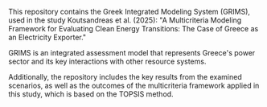 This repository contains the Greek Integrated Modeling System (GRIMS), used in the study Koutsandreas et al. (2025): "A Multicriteria Modeling Framework for Evaluating Clean Energy Transitions: The Case of Greece as an Electricity Exporter." 

GRIMS is an integrated assessment model that represents Greece's power sector and its key interactions with other resource systems.

Additionally, the repository includes the key results from the examined scenarios, as well as the outcomes of the multicriteria framework applied in this study, which is based on the TOPSIS method.

